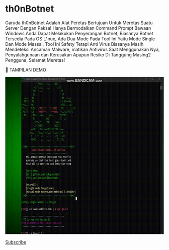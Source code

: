 # th0nBotnet
Garuda th0nBotnet Adalah Alat Peretas Bertujuan Untuk Meretas Suatu Server Dengan Paksa!
Hanya Bermodalkan Command Prompt Bawaan Windows Anda Dapat Melakukan Penyerangan Botnet, Biasanya
Botnet Tersedia Pada OS L1nux, Ada Dua Mode Pada Tool Ini Yaitu Mode Single Dan Mode Massal,
Tool Ini Safety Tetapi Anti Virus Biasanya Masih Mendeteksi Ancaman Malware, matikan Antivirus Saat Menggunakan Nya,
Penyalahgunaan dan Kerusakan Apapun Resiko Di Tanggung Masing2 Pengguna, Selamat Meretas!
<p>
   🎥 TAMPILAN DEMO 
<p>
<img src="greenhacktivistdemo.gif" alt="Image" style="width:790px;height:500px;">
</p>
<a href="https://www.youtube.com/channel/UC0k77Gwzx_Sg9OalIu3-d_A">Subscribe</a>
